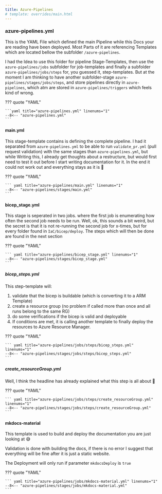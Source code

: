 ```yaml
---
title: Azure-Pipelines
# template: overrides/main.html
---
```


### azure-pipelines.yml

This is the YAML File which defined the main Pipeline while this Docs your are reading have been deployed. Most Parts of it are referencing Templates which are located bellow the subfolder `/azure-pipelines`.

I had the Idea to use this folder for pipeline Stage-Templates, then use the `azure-pipelines/jobs` subfolder for job-templates and finally a subfolder `azure-pipelines/jobs/steps` for, you guessed it, step-templates. But at the moment I am thinking to have another subfolder-stage `azure-pipelines/stages/jobs/steps`, and store pipelines directly in `azure-pipelines`, which atm are stored in `azure-pipelines/triggers` which feels kind of wrong.

??? quote "YAML"

    ```yaml title="azure-pipelines.yml" linenums="1"
    --8<-- "azure-pipelines.yml"
    ```

#### main.yml

This stage-template contains is defining the complete pipeline. I had it separated from `azure-pipelines.yml` to be able to run `validate_pr.yml` (pull request validation) with the same stages than `azure-pipelines.yml`, but while Writing this, I already get thoughts about a restructure, but would first need to test it out before I start writing documentation for it. In the end it could not work out and everything stays as it is :hear_no_evil:

??? quote "YAML"

    ``` yaml title="azure-pipelines/main.yml" linenums="1"
    --8<-- "azure-pipelines/stages/main.yml"
    ```

#### bicep_stage.yml

This stage is seperated in two jobs. where the first job is enumerating how often the second job needs to be run. Well, ok, this sounds a bit weird, but the secret is that it is not re-running the second job for x-times, but for every folder found in `IaC/bicep/deploy`. The steps which will then be done are found in the next section

??? quote "YAML"

    ``` yaml title="azure-pipelines/bicep_stage.yml" linenums="1"
    --8<-- "azure-pipelines/stages/bicep_stage.yml"
    ```

##### bicep_steps.yml

This step-template will:

1. validate that the bicep is buildable (which is converting it to a ARM Template)
2. create a resource group (no problem if called more than once and all runs belong to the same RG)
3. do some verifications if the bicep is valid and deployable
4. If conditions are met, it is calling another template to finally deploy the resources to Azure Resource Manager.

??? quote "YAML"

    ``` yaml title="azure-pipelines/jobs/steps/bicep_steps.yml" linenums="1"
    --8<-- "azure-pipelines/stages/jobs/steps/bicep_steps.yml"
    ```

##### create_resourceGroup.yml

Well, I think the headline has already explained what this step is all about :speak_no_evil:

??? quote "YAML"

    ``` yaml title="azure-pipelines/jobs/steps/create_resourceGroup.yml" linenums="1"
    --8<-- "azure-pipelines/stages/jobs/steps/create_resourceGroup.yml"
    ```

#### mkdocs-material

This template is used to build and deploy the documentation you are just looking at :sweat_smile:

Validation is done with building the docs, if there is no error I suggest that everything will be fine after it is just a static website.

The Deployment will only run if parameter `mkdocsDeploy` is `true`

??? quote "YAML"

    ``` yaml title="azure-pipelines/jobs/mkdocs-material.yml" linenums="1"
    --8<-- "azure-pipelines/stages/jobs/mkdocs-material.yml"
    ```
